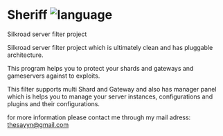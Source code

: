 # Sheriff ![language](https://img.shields.io/badge/language-csharp-orange.svg?longCache=true)
Silkroad server filter project 


Silkroad server filter project which is ultimately clean and has pluggable architecture.

This program helps you to protect your shards and gateways and gameservers against to exploits.

This filter supports multi Shard and Gateway and also has manager panel which is helps you to manage your server instances, configurations and plugins and their configurations.

for more information please contact me through my mail adress: thesayyn@gmail.com